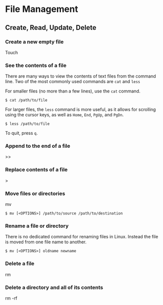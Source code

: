 # File Management

## Create, Read, Update, Delete

### Create a new empty file

Touch

### See the contents of a file

There are many ways to view the contents of text files from the command line. Two of the most commonly used commands are ```cat``` and ```less```

For smaller files (no more than a few lines), use the ```cat``` command.

```$ cat /path/to/file```

For larger files, the ```less``` command is more useful, as it allows for scrolling using the cursor keys, as well as `Home`, `End`, `PgUp`, and `PgDn`.

```$ less /path/to/file```

To quit, press `q`.

### Append to the end of a file

\>>

### Replace contents of a file

\>

### Move files or directories

mv

```$ mv [<OPTIONS>] /path/to/source /path/to/destination```

### Rename a file or directory

There is no dedicated command for renaming files in Linux. Instead the file is moved from one file name to another.

```$ mv [<OPTIONS>] oldname newname```

### Delete a file

rm

### Delete a directory and all of its contents

rm -rf